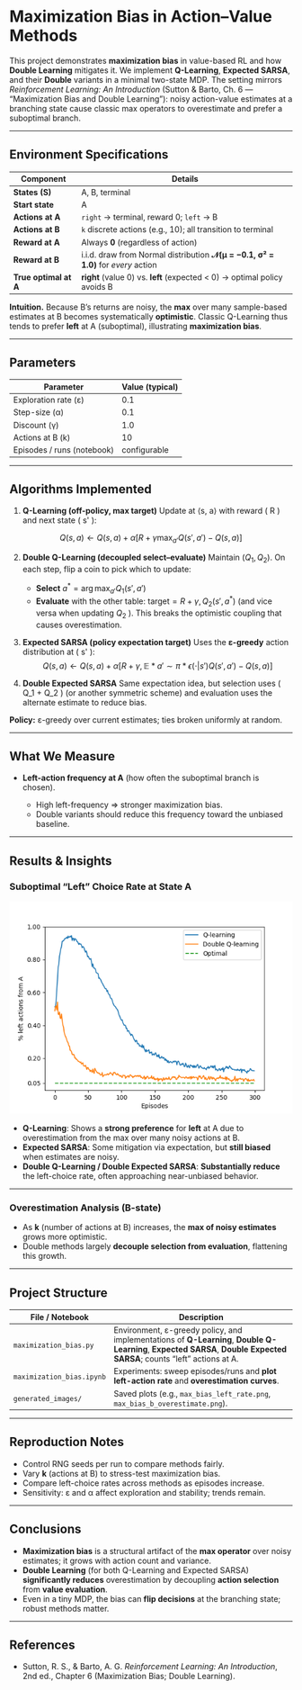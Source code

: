 # **Maximization Bias in Action–Value Methods**

This project demonstrates **maximization bias** in value-based RL and how **Double Learning** mitigates it. We implement **Q-Learning**, **Expected SARSA**, and their **Double** variants in a minimal two-state MDP. The setting mirrors *Reinforcement Learning: An Introduction* (Sutton & Barto, Ch. 6 — “Maximization Bias and Double Learning”): noisy action-value estimates at a branching state cause classic max operators to overestimate and prefer a suboptimal branch.

---

## **Environment Specifications**

| Component             | Details                                                                            |
| --------------------- | ---------------------------------------------------------------------------------- |
| **States (S)**        | A, B, terminal                                                                     |
| **Start state**       | A                                                                                  |
| **Actions at A**      | `right` → terminal, reward 0; `left` → B                                           |
| **Actions at B**      | `k` discrete actions (e.g., 10); all transition to terminal                        |
| **Reward at A**       | Always **0** (regardless of action)                                                |
| **Reward at B**       | i.i.d. draw from Normal distribution **𝒩(μ = −0.1, σ² = 1.0)** for *every* action |
| **True optimal at A** | **right** (value 0) vs. **left** (expected < 0) → optimal policy avoids B          |

**Intuition.** Because B’s returns are noisy, the **max** over many sample-based estimates at B becomes systematically **optimistic**. Classic Q-Learning thus tends to prefer **left** at A (suboptimal), illustrating **maximization bias**.

---

## **Parameters**

| Parameter                  | Value (typical) |
| -------------------------- | --------------- |
| Exploration rate (ε)       | 0.1             |
| Step-size (α)              | 0.1             |
| Discount (γ)               | 1.0             |
| Actions at B (k)           | 10              |
| Episodes / runs (notebook) | configurable    |

---

## **Algorithms Implemented**

1. **Q-Learning (off-policy, max target)**
   Update at ⟨s, a⟩ with reward ( R ) and next state ( s' ):

$$
Q(s,a) \leftarrow Q(s,a) + \alpha \Big[ R + \gamma \max_{a'} Q(s',a') - Q(s,a) \Big]
$$

2. **Double Q-Learning (decoupled select–evaluate)**
   Maintain $( Q_1, Q_2 )$. On each step, flip a coin to pick which to update:

   * **Select** $a^* = \arg\max_{a'} Q_1(s',a')$
   * **Evaluate** with the other table: $\text{target} = R + \gamma, Q_2(s', a^*)$
     (and vice versa when updating $Q_2$ ).
     This breaks the optimistic coupling that causes overestimation.

3. **Expected SARSA (policy expectation target)**
   Uses the **ε-greedy** action distribution at ( s' ):
$$
Q(s,a) \leftarrow Q(s,a) + \alpha \Big[ R + \gamma, \mathbb{E}*{a'\sim\pi*\epsilon(\cdot|s')} Q(s',a') - Q(s,a) \Big]
$$

4. **Double Expected SARSA**
   Same expectation idea, but selection uses ( Q_1 + Q_2 ) (or another symmetric scheme) and evaluation uses the alternate estimate to reduce bias.

**Policy:** ε-greedy over current estimates; ties broken uniformly at random.

---

## **What We Measure**

* **Left-action frequency at A** (how often the suboptimal branch is chosen).

  * High left-frequency ⇒ stronger maximization bias.
  * Double variants should reduce this frequency toward the unbiased baseline.

---

## **Results & Insights**

### **Suboptimal “Left” Choice Rate at State A**

<img src="generated_images/figure_6_5.png" alt="Left rate vs episodes / methods" width="600">

* **Q-Learning**: Shows a **strong preference** for **left** at A due to overestimation from the max over many noisy actions at B.
* **Expected SARSA**: Some mitigation via expectation, but **still biased** when estimates are noisy.
* **Double Q-Learning / Double Expected SARSA**: **Substantially reduce** the left-choice rate, often approaching near-unbiased behavior.

---

### **Overestimation Analysis (B-state)**

* As **k** (number of actions at B) increases, the **max of noisy estimates** grows more optimistic.
* Double methods largely **decouple selection from evaluation**, flattening this growth.

---

## **Project Structure**

| File / Notebook           | Description                                                                                                                                                            |
| ------------------------- | ---------------------------------------------------------------------------------------------------------------------------------------------------------------------- |
| `maximization_bias.py`    | Environment, ε-greedy policy, and implementations of **Q-Learning**, **Double Q-Learning**, **Expected SARSA**, **Double Expected SARSA**; counts “left” actions at A. |
| `maximization_bias.ipynb` | Experiments: sweep episodes/runs and **plot left-action rate** and **overestimation curves**.                                                                          |
| `generated_images/`       | Saved plots (e.g., `max_bias_left_rate.png`, `max_bias_b_overestimate.png`).                                                                                           |

---

## **Reproduction Notes**

* Control RNG seeds per run to compare methods fairly.
* Vary **k** (actions at B) to stress-test maximization bias.
* Compare left-choice rates across methods as episodes increase.
* Sensitivity: ε and α affect exploration and stability; trends remain.

---

## **Conclusions**

* **Maximization bias** is a structural artifact of the **max operator** over noisy estimates; it grows with action count and variance.
* **Double Learning** (for both Q-Learning and Expected SARSA) **significantly reduces** overestimation by decoupling **action selection** from **value evaluation**.
* Even in a tiny MDP, the bias can **flip decisions** at the branching state; robust methods matter.

---

## **References**

* Sutton, R. S., & Barto, A. G. *Reinforcement Learning: An Introduction*, 2nd ed., Chapter 6 (Maximization Bias; Double Learning).
